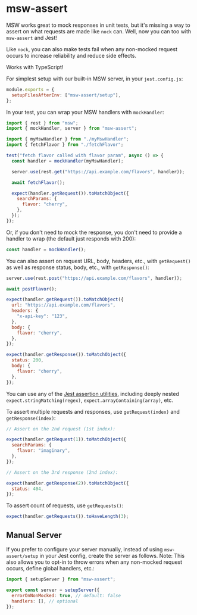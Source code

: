 # msw-assert

MSW works great to mock responses in unit tests, but it's missing a way to assert on what requests are made like `nock` can. Well, now you can too with `msw-assert` and Jest!

Like `nock`, you can also make tests fail when any non-mocked request occurs to increase reliability and reduce side effects.

Works with TypeScript!

For simplest setup with our built-in MSW server, in your `jest.config.js`:

```js
module.exports = {
  setupFilesAfterEnv: ["msw-assert/setup"],
};
```

In your test, you can wrap your MSW handlers with `mockHandler`:

```js
import { rest } from "msw";
import { mockHandler, server } from "msw-assert";

import { myMswHandler } from "./myMswHandler";
import { fetchFlavor } from "./fetchFlavor";

test("fetch flavor called with flavor param", async () => {
  const handler = mockHandler(myMswHandler);

  server.use(rest.get("https://api.example.com/flavors", handler));

  await fetchFlavor();

  expect(handler.getRequest()).toMatchObject({
    searchParams: {
      flavor: "cherry",
    },
  });
});
```

Or, if you don't need to mock the response, you don't need to provide a handler to wrap (the default just responds with 200):

```js
const handler = mockHandler();
```

You can also assert on request URL, body, headers, etc., with `getRequest()` as well as response status, body, etc., with `getResponse()`:

```js
server.use(rest.post("https://api.example.com/flavors", handler));

await postFlavor();

expect(handler.getRequest()).toMatchObject({
  url: "https://api.example.com/flavors",
  headers: {
    "x-api-key": "123",
  },
  body: {
    flavor: "cherry",
  },
});

expect(handler.getResponse()).toMatchObject({
  status: 200,
  body: {
    flavor: "cherry",
  },
});
```

You can use any of the [Jest assertion utilities](https://jestjs.io/docs/en/expect), including deeply nested `expect.stringMatching(regex)`, `expect.arrayContaining(array)`, etc.

To assert multiple requests and responses, use `getRequest(index)` and `getResponse(index)`:

```js
// Assert on the 2nd request (1st index):

expect(handler.getRequest(1)).toMatchObject({
  searchParams: {
    flavor: "imaginary",
  },
});

// Assert on the 3rd response (2nd index):

expect(handler.getResponse(2)).toMatchObject({
  status: 404,
});
```

To assert count of requests, use `getRequests()`:

```js
expect(handler.getRequests()).toHaveLength(3);
```

## Manual Server

If you prefer to configure your server manually, instead of using `msw-assert/setup` in your Jest config, create the server as follows.
Note: This also allows you to opt-in to throw errors when any non-mocked request occurs, define global handlers, etc.:

```js
import { setupServer } from "msw-assert";

export const server = setupServer({
  errorOnNonMocked: true, // default: false
  handlers: [], // optional
});
```
